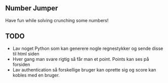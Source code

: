 ## Number Jumper 

Have fun while solving crunching some numbers! 




## TODO

- Lav noget Python som kan generere nogle regnestykker og sende disse til html siden 
- Hver gang man svare rigtig så får man et point. Points kan ses på forsiden 
- Lav authentication så forskellige bruger kan oprette sig og score kan kobles med en bruger. 